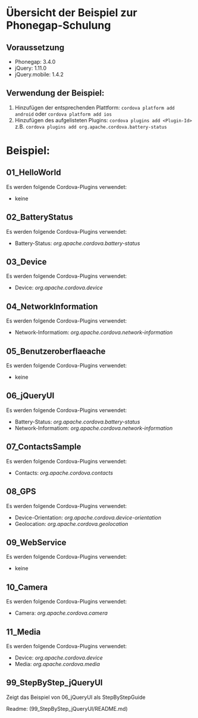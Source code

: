 # Übersicht der Beispiel zur Phonegap-Schulung

## Voraussetzung
- Phonegap: 3.4.0
- jQuery: 1.11.0
- jQuery.mobile: 1.4.2

## Verwendung der Beispiel:

1. Hinzufügen der entsprechenden Plattform:
`cordova platform add android` oder `cordova platform add ios`
1. Hinzufügen des aufgelisteten Plugins:
`cordova plugins add <Plugin-Id>` z.B. `cordova plugins add org.apache.cordova.battery-status`

# Beispiel:
## 01_HelloWorld

Es werden folgende Cordova-Plugins verwendet:
- keine

## 02_BatteryStatus

Es werden folgende Cordova-Plugins verwendet:
- Battery-Status: _org.apache.cordova.battery-status_

## 03_Device

Es werden folgende Cordova-Plugins verwendet:
- Device: _org.apache.cordova.device_

## 04_NetworkInformation

Es werden folgende Cordova-Plugins verwendet:
- Network-Informatiom: _org.apache.cordova.network-information_

## 05_Benutzeroberflaeache

Es werden folgende Cordova-Plugins verwendet:
- keine

## 06_jQueryUI

Es werden folgende Cordova-Plugins verwendet:
- Battery-Status: _org.apache.cordova.battery-status_
- Network-Informatiom: _org.apache.cordova.network-information_

## 07_ContactsSample

Es werden folgende Cordova-Plugins verwendet:
- Contacts: _org.apache.cordova.contacts_

## 08_GPS

Es werden folgende Cordova-Plugins verwendet:
- Device-Orientation: _org.apache.cordova.device-orientation_
- Geolocation: _org.apache.cordova.geolocation_

## 09_WebService

Es werden folgende Cordova-Plugins verwendet:
- keine

## 10_Camera

Es werden folgende Cordova-Plugins verwendet:
- Camera: _org.apache.cordova.camera_

## 11_Media

Es werden folgende Cordova-Plugins verwendet:
- Device: _org.apache.cordova.device_
- Media: _org.apache.cordova.media_

## 99_StepByStep_jQueryUI
Zeigt das Beispiel von 06_jQueryUI als StepByStepGuide

Readme: (99_StepByStep_jQueryUI/README.md)


